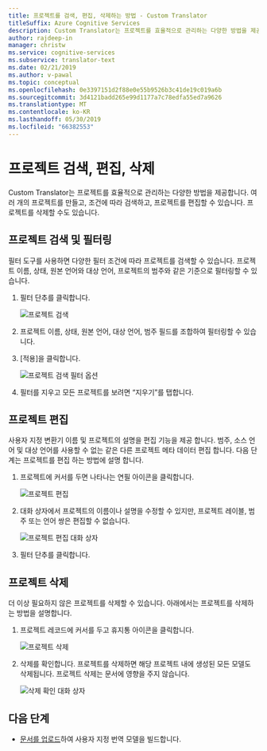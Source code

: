 ```yaml
---
title: 프로젝트를 검색, 편집, 삭제하는 방법 - Custom Translator
titleSuffix: Azure Cognitive Services
description: Custom Translator는 프로젝트를 효율적으로 관리하는 다양한 방법을 제공합니다. 여러 개의 프로젝트를 만들고, 조건에 따라 검색하고, 프로젝트를 편집할 수 있습니다. 프로젝트를 삭제할 수도 있습니다.
author: rajdeep-in
manager: christw
ms.service: cognitive-services
ms.subservice: translator-text
ms.date: 02/21/2019
ms.author: v-pawal
ms.topic: conceptual
ms.openlocfilehash: 0e3397151d2f88e0e55b9526b3c41de19c019a6b
ms.sourcegitcommit: 3d4121badd265e99d1177a7c78edfa55ed7a9626
ms.translationtype: MT
ms.contentlocale: ko-KR
ms.lasthandoff: 05/30/2019
ms.locfileid: "66382553"
---
```

# <a name="search-edit-and-delete-projects"></a>프로젝트 검색, 편집, 삭제

Custom Translator는 프로젝트를 효율적으로 관리하는 다양한 방법을 제공합니다. 여러 개의 프로젝트를 만들고, 조건에 따라 검색하고, 프로젝트를 편집할 수 있습니다. 프로젝트를 삭제할 수도 있습니다.  

## <a name="search-and-filter-projects"></a>프로젝트 검색 및 필터링

필터 도구를 사용하면 다양한 필터 조건에 따라 프로젝트를 검색할 수 있습니다. 프로젝트 이름, 상태, 원본 언어와 대상 언어, 프로젝트의 범주와 같은 기준으로 필터링할 수 있습니다.

1.  필터 단추를 클릭합니다.

    ![프로젝트 검색](media/how-to/how-to-search-project.png)

1.  프로젝트 이름, 상태, 원본 언어, 대상 언어, 범주 필드를 조합하여 필터링할 수 있습니다.

2.  [적용]을 클릭합니다.

    ![프로젝트 검색 필터 옵션](media/how-to/how-to-search-project-filters.png)

3.  필터를 지우고 모든 프로젝트를 보려면 “지우기”를 탭합니다.


## <a name="edit-a-project"></a>프로젝트 편집

사용자 지정 변환기 이름 및 프로젝트의 설명을 편집 기능을 제공 합니다. 범주, 소스 언어 및 대상 언어를 사용할 수 없는 같은 다른 프로젝트 메타 데이터 편집 합니다. 다음 단계는 프로젝트를 편집 하는 방법에 설명 합니다.

1.  프로젝트에 커서를 두면 나타나는 연필 아이콘을 클릭합니다.

    ![프로젝트 편집](media/how-to/how-to-edit-project.png)

2.  대화 상자에서 프로젝트의 이름이나 설명을 수정할 수 있지만, 프로젝트 레이블, 범주 또는 언어 쌍은 편집할 수 없습니다.

    ![프로젝트 편집 대화 상자](media/how-to/how-to-edit-project-dialog.png)

3.  필터 단추를 클릭합니다.

## <a name="delete-a-project"></a>프로젝트 삭제

더 이상 필요하지 않은 프로젝트를 삭제할 수 있습니다. 아래에서는 프로젝트를 삭제하는 방법을 설명합니다.

1. 프로젝트 레코드에 커서를 두고 휴지통 아이콘을 클릭합니다.

   ![프로젝트 삭제](media/how-to/how-to-delete-project.png)

2. 삭제를 확인합니다. 프로젝트를 삭제하면 해당 프로젝트 내에 생성된 모든 모델도 삭제됩니다. 프로젝트 삭제는 문서에 영향을 주지 않습니다.

   ![삭제 확인 대화 상자](media/how-to/how-to-delete-project-confirm.png)

## <a name="next-steps"></a>다음 단계

- [문서를 업로드](how-to-upload-document.md)하여 사용자 지정 번역 모델을 빌드합니다.
